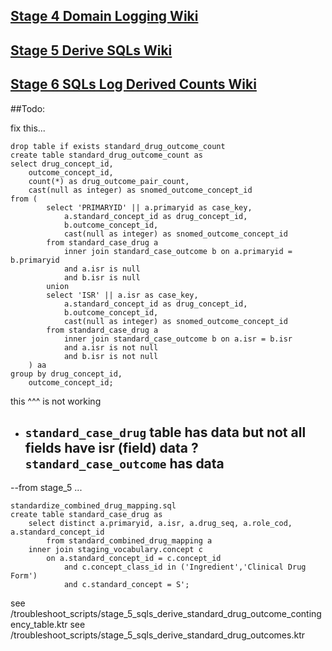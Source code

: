 ## [Stage 4 Domain Logging Wiki](./Stage-4-Domain-Logging)

## [Stage 5 Derive SQLs Wiki](./Stage-5-Derive-SQLs)

## [Stage 6 SQLs Log Derived Counts Wiki](./Stage-6-SQL-Log-Derived-Counts)

##Todo:

fix this...
```
drop table if exists standard_drug_outcome_count
create table standard_drug_outcome_count as
select drug_concept_id,
    outcome_concept_id,
    count(*) as drug_outcome_pair_count,
    cast(null as integer) as snomed_outcome_concept_id
from (
        select 'PRIMARYID' || a.primaryid as case_key,
            a.standard_concept_id as drug_concept_id,
            b.outcome_concept_id,
            cast(null as integer) as snomed_outcome_concept_id
        from standard_case_drug a
            inner join standard_case_outcome b on a.primaryid = b.primaryid
            and a.isr is null
            and b.isr is null
        union
        select 'ISR' || a.isr as case_key,
            a.standard_concept_id as drug_concept_id,
            b.outcome_concept_id,
            cast(null as integer) as snomed_outcome_concept_id
        from standard_case_drug a
            inner join standard_case_outcome b on a.isr = b.isr
            and a.isr is not null
            and b.isr is not null
    ) aa
group by drug_concept_id,
    outcome_concept_id;
```

this ^^^ is not working
- `standard_case_drug` table has data but not all fields have isr (field) data ? 
    `standard_case_outcome` has data
    --


--from stage_5 ... 
```
standardize_combined_drug_mapping.sql
create table standard_case_drug as
    select distinct a.primaryid, a.isr, a.drug_seq, a.role_cod, a.standard_concept_id
        from standard_combined_drug_mapping a
    inner join staging_vocabulary.concept c
        on a.standard_concept_id = c.concept_id
            and c.concept_class_id in ('Ingredient','Clinical Drug Form')
            and c.standard_concept = S';
```

see /troubleshoot_scripts/stage_5_sqls_derive_standard_drug_outcome_contingency_table.ktr
see /troubleshoot_scripts/stage_5_sqls_derive_standard_drug_outcomes.ktr
